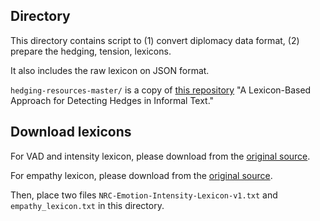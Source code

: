 ## Directory
This directory contains script to (1) convert diplomacy data format, (2) prepare the hedging, tension, lexicons. 

It also includes the raw lexicon on JSON format. 

`hedging-resources-master/` is a copy of [this repository](https://github.com/hedging-lrec/resources) "A Lexicon-Based Approach for Detecting Hedges in Informal Text."


## Download lexicons
For VAD and intensity lexicon, please download from the [original source](http://sentiment.nrc.ca/lexicons-for-research/). 

For empathy lexicon, please download from the [original source](http://www.wwbp.org/lexica.html). 

Then, place two files `NRC-Emotion-Intensity-Lexicon-v1.txt` and `empathy_lexicon.txt` in this directory. 